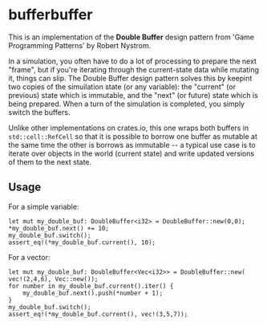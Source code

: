 # bufferbuffer

This is an implementation of the **Double Buffer** design pattern from 'Game Programming Patterns' by Robert Nystrom.

In a simulation, you often have to do a lot of processing to prepare the next "frame", but if you're
iterating through the current-state data while mutating it, things can slip.  The Double Buffer design
pattern solves this by keepint two copies of the simuilation state (or any variable): the "current"
(or previous) state which is immutable, and the "next" (or future) state which is being prepared.  When
a turn of the simulation is completed, you simply switch the buffers.

Unlike other implementations on crates.io, this one wraps both buffers in `std::cell::RefCell` so that
it is possible to borrow one buffer as mutable at the same time the other is borrows as immutable --
a typical use case is to iterate over objects in the world (current state) and write updated versions of 
them to the next state.

## Usage

For a simple variable:

    let mut my_double_buf: DoubleBuffer<i32> = DoubleBuffer::new(0,0);
    *my_double_buf.next() += 10;
    my_double_buf.switch();
    assert_eq!(*my_double_buf.current(), 10);

For a vector:

    let mut my_double_buf: DoubleBuffer<Vec<i32>> = DoubleBuffer::new( vec!(2,4,6), Vec::new());
    for number in my_double_buf.current().iter() {
        my_double_buf.next().push(*number + 1);
    }
    my_double_buf.switch();
    assert_eq!(*my_double_buf.current(), vec!(3,5,7));

